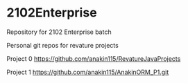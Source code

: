 # 2102Enterprise
Repository for 2102 Enterprise batch

Personal git repos for revature projects

Project 0
https://github.com/anakin115/RevatureJavaProjects

Project 1
https://github.com/anakin115/AnakinORM_P1.git
